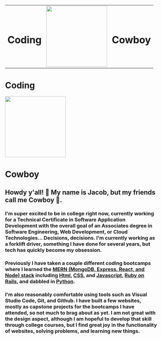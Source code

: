 <table>
  <tr>
    <td><h1><strong>Coding</strong></h1></td>
    <td><img src="https://media0.giphy.com/media/v1.Y2lkPTc5MGI3NjExZnJ0b2k5czN3aDdjZXlpcmZjZXBxM3lvNHFsNjI3Nzh0amRicGpqciZlcD12MV9pbnRlcm5hbF9naWZfYnlfaWQmY3Q9Zw/nGMnDqebzDcfm/giphy.gif" width="200" width="120"/></td>
    <td><h1><strong>Cowboy</strong></h1></td>
  </tr>
</table>

# **Coding**

<img src="https://media0.giphy.com/media/v1.Y2lkPTc5MGI3NjExZnJ0b2k5czN3aDdjZXlpcmZjZXBxM3lvNHFsNjI3Nzh0amRicGpqciZlcD12MV9pbnRlcm5hbF9naWZfYnlfaWQmY3Q9Zw/nGMnDqebzDcfm/giphy.gif" width="200"/>

# **Cowboy**

## Howdy y'all! 👋 My name is Jacob, but my friends call me Cowboy 🤠.

### I'm super excited to be in college right now, currently working for a Technical Certificate in Software Application Development with the overall goal of an Associates degree in Software Engineering, Web Development, or Cloud Technologies... Decisions, decisions. I'm currently working as a forklift driver, something I have done for several years, but tech has quickly become my obsession.

### Previously I have taken a couple different coding bootcamps where I learned the [MERN (MongoDB, Express, React, and Node) stack](https://www.geeksforgeeks.org/mern/understand-mern-stack/) including [Html](https://developer.mozilla.org/en-US/docs/Web/HTML), [CSS](https://developer.mozilla.org/en-US/docs/Web/CSS), and [Javascript](https://developer.mozilla.org/en-US/docs/Web/HTML), [Ruby on Rails](https://rubyonrails.org/), and dabbled in [Python](https://www.python.org/).

### I'm also reasonably comfortable using tools such as Visual Studio Code, Git, and Github. I have built a few websites, mostly as capstone projects for the bootcamps I have attended, so not much to brag about as yet. I am not great with the design aspect, although I am hopeful to develop that skill through college courses, but I find great joy in the functionality of websites, solving problems, and learning new things.

<!--
**JRobak/JRobak** is a ✨ _special_ ✨ repository because its `README.md` (this file) appears on your GitHub profile.

Here are some ideas to get you started:

- 🔭 I’m currently working on ...
- 🌱 I’m currently learning ...
- 👯 I’m looking to collaborate on ...
- 🤔 I’m looking for help with ...
- 💬 Ask me about ...
- 📫 How to reach me: ...
- 😄 Pronouns: ...
- ⚡ Fun fact: ...
-->
